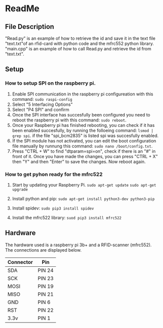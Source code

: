 # ReadMe
## File Description
"Read.py" is an example of how to retrieve the id and save it in the text file "text.txt"of an rfid-card with python code and the mfrc552 python library.
"main.cpp" is an example of how to call Read.py and retrieve the id from "text.txt".

## Setup
### How to setup SPI on the raspberry pi.
1. Enable SPI communication in the raspberry pi configureation with this command: `sudo raspi-config` 
2. Select "5 Interfacing Options"
3. Select "P4 SPI"  and confirm
4. Once the SPI interface has succesfully been configured you need to reboot the raspberry pi with this command: `sudo reboot`.
5. Once your Raspberry pi has finished rebooting, you can check if it has been enabled succesfully, by running the folloeing command: `lsmod | grep spi`. if the file "spi_bcm2835" is listed spi was succesfully enabled.
6. If the SPI module has not activated, you can edit the boot configuration file manually by runnung this command: `sudo nano /boot/config.txt`.
7. Press "CTRL + W" to find "dtparam=spi=on", check if there is an "#" in front of it. Once you have made the changes, you can press "CTRL + X" then "Y" and then "Enter" to save the changes. Now reboot again.
 
### How to get pyhon ready for the mfrc522
1. Start by updating your Raspberry Pi. 
   `sudo apt-get update`
   `sudo apt-get upgrade`
   
2. Install python and pip:
   `sudo apt-get install python3-dev python3-pip`

3. Install spidev:
   `sudo pip3 install spidev`

4. Install the mfrc522 library:
   `suod pip3 install mfrc522` 



## Hardware
The hardware used is a raspberry pi 3b+ and a RFID-scanner (mfrc552). The connections are displayed below.

| Connector |   Pin   |
|-----------|---------|
| SDA | PIN 24 |
| SCK | PIN 23 |
| MOSI | PIN 19 |
| MISO | PIN 21 |
| GND | PIN 6 |
| RST | PIN 22 |
| 3.3v | PIN 1 |

